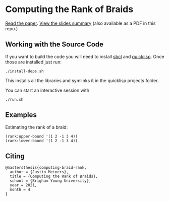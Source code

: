 # Computing the Rank of Braids

[Read the paper][3].
[View the slides summary][4]
(also available as a PDF in this repo.)

## Working with the Source Code

If you want to build the code you will
need to install [sbcl][1] and [quicklisp][2].
Once those are installed just run:

    ./install-deps.sh

This installs all the libraries and symlinks it in the quicklisp projects folder.

You can start an interactive session with

    ./run.sh

## Examples

Estimating the rank of a braid:

    (rank:upper-bound '(1 2 -1 3 4))
    (rank:lower-bound '(1 2 -1 3 4))

## Citing

    @mastersthesis{computing-braid-rank,
      author = {Justin Meiners}, 
      title = {Computing the Rank of Braids},
      school = {Brigham Young University},
      year = 2021,
      month = 4
    }


[1]: http://www.sbcl.org
[2]: https://www.quicklisp.org/beta/ 
[3]: https://github.com/justinmeiners/braid-rank-thesis/raw/master/paper/thesis.pdf
[4]: https://justinmeiners.github.io/braid-rank-thesis/
